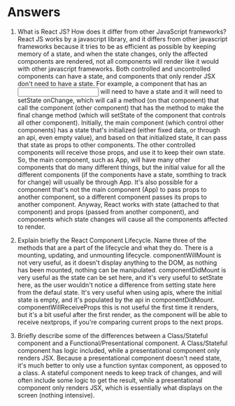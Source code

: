 # Answers

1. What is React JS? How does it differ from other JavaScript frameworks?
React JS works by a javascript library, and it differs from other javascript frameworks because it tries to be as efficient as possible by keeping memory of a state, and when the state changes, only the affected components are rendered, not all components will render like it would with other javascript frameworks. Both controlled and uncontrolled components can have a state, and components that only render JSX don't need to have a state. For example, a component that has an <input> will need to have a state and it will need to setState onChange, which will call a method (on that component) that call the component (other component) that has the method to make the final change method (which will setState of the component that controls all other component). Initially, the main component (which control other components) has a state that's initialized (either fixed data, or through an api, even empty value), and based on that initialized state, it can pass that state as props to other components. The other controlled components will receive those props, and use it to keep their own state. So, the main component, such as App, will have many other components that do many different things, but the initial value for all the different components (if the components have a state, somthing to track for change) will usually be through App. It's also possible for a component that's not the main component (App) to pass props to another component, so a different component passes its props to another component. Anyway, React works with state (attached to that component) and props (passed from another component), and components which state changes will cause all the components affected to render.

2. Explain briefly the React Component Lifecycle. Name three of the methods that are a part of the lifecycle and what they do.
There is a mounting, updating, and unmounting lifecycle. 
componentWillMount is not very useful, as it doesn't display anything to the DOM, as nothing has been mounted, nothing can be manipulated.
componentDidMount is very useful as the state can be set here, and it's very useful to setState here, as the user wouldn't notice a difference from setting state here from the defaul state. It's very useful when using apis, where the initial state is empty, and it's populated by the api in componentDidMount.
componentWillReceiveProps this is not useful the first time it renders, but it's a bit useful after the first render, as the component will be able to receive nextprops, if you're comparing current props to the next props.


3. Briefly describe some of the differences between a Class/Stateful component and a Functional/Presentational component.
A Class/Stateful component has logic included, while a presentational component only renders JSX. Because a presentational component doesn't need state, it's much better to only use a function syntax component, as opposed to a class. A stateful component needs to keep track of changes, and will often include some logic to get the result, while a presentational component only renders JSX, which is essentially what displays on the screen (nothing intensive).
